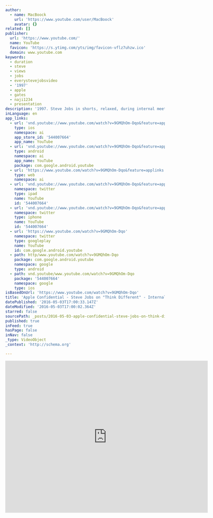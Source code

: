 ```yaml
---
author:
  - name: MacBoock
    url: 'https://www.youtube.com/user/MacBoock'
    avatar: {}
related: []
publisher:
  url: 'https://www.youtube.com/'
  name: YouTube
  favicon: 'https://s.ytimg.com/yts/img/favicon-vflz7uhzw.ico'
  domain: www.youtube.com
keywords:
  - duration
  - steve
  - views
  - jobs
  - everystevejobsvideo
  - '1997'
  - apple
  - gates
  - naji1234
  - presentation
description: '1997. Steve Jobs in shorts, relaxed, during internal meeting with Apple executives and managers, just a few weeks after his return to Apple, speaks briefly about planned changes in company (pipeline, products, distribution changes) and then presents first informations about planned "Think Different" campaign, now legendary and iconic...'
inLanguage: en
app_links:
  - url: 'vnd.youtube://www.youtube.com/watch?v=9GMQhOm-Dqo&feature=applinks'
    type: ios
    namespace: ai
    app_store_id: '544007664'
    app_name: YouTube
  - url: 'vnd.youtube://www.youtube.com/watch?v=9GMQhOm-Dqo&feature=applinks'
    type: android
    namespace: ai
    app_name: YouTube
    package: com.google.android.youtube
  - url: 'https://www.youtube.com/watch?v=9GMQhOm-Dqo&feature=applinks'
    type: web
    namespace: ai
  - url: 'vnd.youtube://www.youtube.com/watch?v=9GMQhOm-Dqo&feature=applinks'
    namespace: twitter
    type: ipad
    name: YouTube
    id: '544007664'
  - url: 'vnd.youtube://www.youtube.com/watch?v=9GMQhOm-Dqo&feature=applinks'
    namespace: twitter
    type: iphone
    name: YouTube
    id: '544007664'
  - url: 'https://www.youtube.com/watch?v=9GMQhOm-Dqo'
    namespace: twitter
    type: googleplay
    name: YouTube
    id: com.google.android.youtube
  - path: http/www.youtube.com/watch?v=9GMQhOm-Dqo
    package: com.google.android.youtube
    namespace: google
    type: android
  - path: vnd.youtube/www.youtube.com/watch?v=9GMQhOm-Dqo
    package: '544007664'
    namespace: google
    type: ios
isBasedOnUrl: 'https://www.youtube.com/watch?v=9GMQhOm-Dqo'
title: 'Apple Confidential - Steve Jobs on "Think Different" - Internal Meeting Sept. 23, 1997'
datePublished: '2016-05-03T17:00:33.147Z'
dateModified: '2016-05-03T17:00:02.364Z'
starred: false
sourcePath: _posts/2016-05-03-apple-confidential-steve-jobs-on-think-different-inter.md
published: true
inFeed: true
hasPage: false
inNav: false
_type: VideoObject
_context: 'http://schema.org'

---
```

<iframe src="https://cdn.embedly.com/widgets/media.html?src=https%3A%2F%2Fwww.youtube.com%2Fembed%2F9GMQhOm-Dqo%3Ffeature%3Doembed&amp;url=https%3A%2F%2Fwww.youtube.com%2Fwatch%3Fv%3D9GMQhOm-Dqo&amp;image=https%3A%2F%2Fi.ytimg.com%2Fvi%2F9GMQhOm-Dqo%2Fhqdefault.jpg&amp;key=b7d04c9b404c499eba89ee7072e1c4f7&amp;type=text%2Fhtml&amp;schema=youtube" width="640" height="480" scrolling="no" frameborder="0" allowfullscreen="" style=""></iframe>